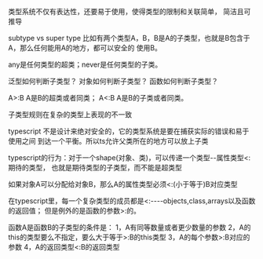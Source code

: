 类型系统不仅有表达性，还要易于使用，使得类型的限制和关联简单，
简洁且可推导

subtype vs super type
比如有两个类型A，B，B是A的子类型，也就是B包含于A，那么任何能用A的地方，都可以安全的
使用B。

any是任何类型的超类；never是任何类型的子类。

泛型如何判断子类型？
对象如何判断子类型？
函数如何判断子类型？

A>:B A是B的超类或者同类；
A<:B A是B的子类或者同类。

子类型规则在复杂的类型上表现的不一致

typescript 不是设计来绝对安全的，它的类型系统是要在捕获实际的错误和易于使用之间
到达一个平衡。所以ts允许父类所在的地方可以放上子类

typescript的行为：对于一个shape(对象、类)，可以传递一个类型--属性类型<:期待的类型，
也就是期待类型的子类型，而不能是超类型

如果对象A可以分配给对象B，那么A的属性类型必须<:(小于等于)B对应类型


在typescript里，每一个复杂类型的成员都是<:----objects,class,arrays以及函数的返回值；
但是例外的是函数的参数>:的。

函数A是函数B的子类型的条件是：
1，A有同等数量或者更少数量的参数
2，A的this的类型要么不指定，要么大于等于>:B的this类型
3，A的每个参数>:B对应的参数
4，A的返回类型<:B的返回类型
